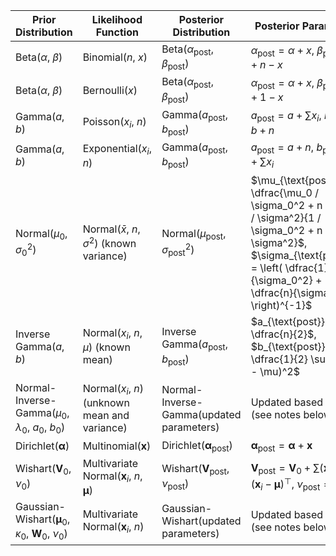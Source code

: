 | Prior Distribution                                                          | Likelihood Function                                              | Posterior Distribution                                   | Posterior Parameters                                                                                                                                                                               |
| --------------------------------------------------------------------------- | ---------------------------------------------------------------- | -------------------------------------------------------- | -------------------------------------------------------------------------------------------------------------------------------------------------------------------------------------------------- |
| Beta($\alpha$, $\beta$)                                                     | Binomial($n$, $x$)                                               | Beta($\alpha_{\text{post}}$, $\beta_{\text{post}}$)      | $\alpha_{\text{post}} = \alpha + x$, $\beta_{\text{post}} = \beta + n - x$                                                                                                                         |
| Beta($\alpha$, $\beta$)                                                     | Bernoulli($x$)                                                   | Beta($\alpha_{\text{post}}$, $\beta_{\text{post}}$)      | $\alpha_{\text{post}} = \alpha + x$, $\beta_{\text{post}} = \beta + 1 - x$                                                                                                                         |
| Gamma($a$, $b$)                                                             | Poisson($x_i$, $n$)                                              | Gamma($a_{\text{post}}$, $b_{\text{post}}$)              | $a_{\text{post}} = a + \sum x_i$, $b_{\text{post}} = b + n$                                                                                                                                        |
| Gamma($a$, $b$)                                                             | Exponential($x_i$, $n$)                                          | Gamma($a_{\text{post}}$, $b_{\text{post}}$)              | $a_{\text{post}} = a + n$, $b_{\text{post}} = b + \sum x_i$                                                                                                                                        |
| Normal($\mu_0$, $\sigma_0^2$)                                               | Normal($\bar{x}$, $n$, $\sigma^2$) (known variance)              | Normal($\mu_{\text{post}}$, $\sigma_{\text{post}}^2$)    | $\mu_{\text{post}} = \dfrac{\mu_0 / \sigma_0^2 + n \bar{x} / \sigma^2}{1 / \sigma_0^2 + n / \sigma^2}$, $\sigma_{\text{post}}^2 = \left( \dfrac{1}{\sigma_0^2} + \dfrac{n}{\sigma^2} \right)^{-1}$ |
| Inverse Gamma($a$, $b$)                                                     | Normal($x_i$, $n$, $\mu$) (known mean)                           | Inverse Gamma($a_{\text{post}}$, $b_{\text{post}}$)      | $a_{\text{post}} = a + \dfrac{n}{2}$, $b_{\text{post}} = b + \dfrac{1}{2} \sum (x_i - \mu)^2$                                                                                                      |
| Normal-Inverse-Gamma($\mu_0$, $\lambda_0$, $a_0$, $b_0$)                    | Normal($x_i$, $n$) (unknown mean and variance)                   | Normal-Inverse-Gamma(updated parameters)                 | Updated based on data (see notes below)                                                                                                                                                            |
| Dirichlet($\boldsymbol{\alpha}$)                                            | Multinomial($\boldsymbol{x}$)                                    | Dirichlet($\boldsymbol{\alpha}_{\text{post}}$)           | $\boldsymbol{\alpha}_{\text{post}} = \boldsymbol{\alpha} + \boldsymbol{x}$                                                                                                                         |
| Wishart($\mathbf{V}_0$, $\nu_0$)                                            | Multivariate Normal($\boldsymbol{x}_i$, $n$, $\boldsymbol{\mu}$) | Wishart($\mathbf{V}_{\text{post}}$, $\nu_{\text{post}}$) | $\mathbf{V}_{\text{post}} = \mathbf{V}_0 + \sum (\boldsymbol{x}_i - \boldsymbol{\mu})(\boldsymbol{x}_i - \boldsymbol{\mu})^\top$, $\nu_{\text{post}} = \nu_0 + n$                                  |
| Gaussian-Wishart($\boldsymbol{\mu}_0$, $\kappa_0$, $\mathbf{W}_0$, $\nu_0$) | Multivariate Normal($\boldsymbol{x}_i$, $n$)                     | Gaussian-Wishart(updated parameters)                     | Updated based on data (see notes below)                                                                                                                                                            |
